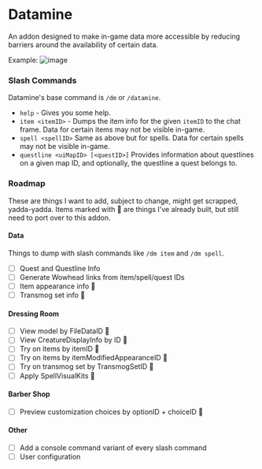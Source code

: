 # Datamine

An addon designed to make in-game data more accessible by reducing barriers around the availability of certain data.

Example:
![image](https://github.com/Ghostopheles/Datamine/assets/10636803/0f8d6924-e516-44dc-bf86-e98be7ca9d84)

### Slash Commands

Datamine's base command is `/dm` or `/datamine`.

- `help` - Gives you some help.
- `item <itemID>` - Dumps the item info for the given `itemID` to the chat frame. Data for certain items may not be visible in-game.
- `spell <spellID>` Same as above but for spells. Data for certain spells may not be visible in-game.
- `questline <uiMapID> [<questID>]` Provides information about questlines on a given map ID, and optionally, the questline a quest belongs to.

### Roadmap

These are things I want to add, subject to change, might get scrapped, yadda-yadda. Items marked with 🤠 are things I've already built, but still need to port over to this addon.

#### Data

Things to dump with slash commands like `/dm item` and `/dm spell`.

- [ ] Quest and Questline Info
- [ ] Generate Wowhead links from item/spell/quest IDs
- [ ] Item appearance info 🤠
- [ ] Transmog set info 🤠

#### Dressing Room

- [ ] View model by FileDataID 🤠
- [ ] View CreatureDisplayInfo by ID 🤠
- [ ] Try on items by itemID 🤠
- [ ] Try on items by itemModifiedAppearanceID 🤠
- [ ] Try on transmog set by TransmogSetID 🤠
- [ ] Apply SpellVisualKits 🤠

#### Barber Shop

- [ ] Preview customization choices by optionID + choiceID 🤠

#### Other

- [ ] Add a console command variant of every slash command
- [ ] User configuration

